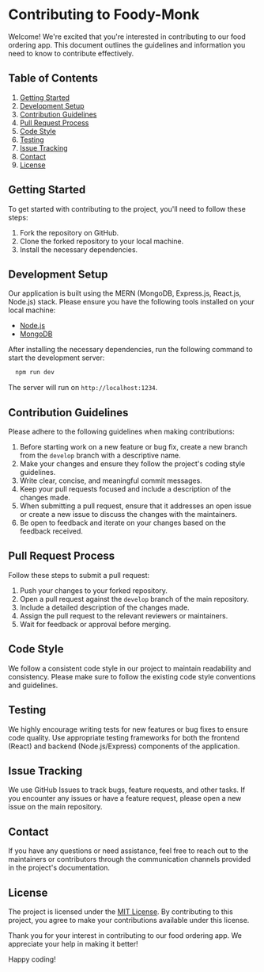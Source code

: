 # Contributing to Foody-Monk

Welcome! We're excited that you're interested in contributing to our food ordering app. This document outlines the guidelines and information you need to know to contribute effectively.

## Table of Contents

1. [Getting Started](#getting-started)
2. [Development Setup](#development-setup)
3. [Contribution Guidelines](#contribution-guidelines)
4. [Pull Request Process](#pull-request-process)
5. [Code Style](#code-style)
6. [Testing](#testing)
7. [Issue Tracking](#issue-tracking)
8. [Contact](#contact)
9. [License](#license)

## Getting Started

To get started with contributing to the project, you'll need to follow these steps:

1. Fork the repository on GitHub.
2. Clone the forked repository to your local machine.
3. Install the necessary dependencies.

## Development Setup

Our application is built using the MERN (MongoDB, Express.js, React.js, Node.js) stack. Please ensure you have the following tools installed on your local machine:

- [Node.js](https://nodejs.org)
- [MongoDB](https://www.mongodb.com)

After installing the necessary dependencies, run the following command to start the development server:

```bash
  npm run dev
``` 

The server will run on `http://localhost:1234`.

## Contribution Guidelines

Please adhere to the following guidelines when making contributions:

1. Before starting work on a new feature or bug fix, create a new branch from the `develop` branch with a descriptive name.
2. Make your changes and ensure they follow the project's coding style guidelines.
3. Write clear, concise, and meaningful commit messages.
4. Keep your pull requests focused and include a description of the changes made.
5. When submitting a pull request, ensure that it addresses an open issue or create a new issue to discuss the changes with the maintainers.
6. Be open to feedback and iterate on your changes based on the feedback received.

## Pull Request Process

Follow these steps to submit a pull request:

1. Push your changes to your forked repository.
2. Open a pull request against the `develop` branch of the main repository.
3. Include a detailed description of the changes made.
4. Assign the pull request to the relevant reviewers or maintainers.
5. Wait for feedback or approval before merging.

## Code Style

We follow a consistent code style in our project to maintain readability and consistency. Please make sure to follow the existing code style conventions and guidelines.

## Testing

We highly encourage writing tests for new features or bug fixes to ensure code quality. Use appropriate testing frameworks for both the frontend (React) and backend (Node.js/Express) components of the application.

## Issue Tracking

We use GitHub Issues to track bugs, feature requests, and other tasks. If you encounter any issues or have a feature request, please open a new issue on the main repository.

## Contact

If you have any questions or need assistance, feel free to reach out to the maintainers or contributors through the communication channels provided in the project's documentation.

## License

The project is licensed under the [MIT License](LICENSE). By contributing to this project, you agree to make your contributions available under this license.

Thank you for your interest in contributing to our food ordering app. We appreciate your help in making it better!

Happy coding!
